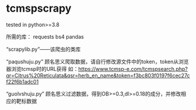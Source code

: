 # tcmspscrapy
tested in python>=3.8

所需的库：
requests
bs4
pandas

“scrapylib.py”——该爬虫的类库

“paqushuju.py” 顾名思义爬取数据，请自行修改源文件中的token，token从浏览器浏览tcmsp时的URL获得
如：https://www.tcmsp-e.com/tcmspsearch.php?qr=Citrus%20Reticulata&qsr=herb_en_name&token=f3bc803f0197f6cec27cf22f6b1adc01

“guolvshuju.py” 顾名思义过滤数据，得到OB>=0.3,dl>=0.18的成分，并修改相应的靶标数据

